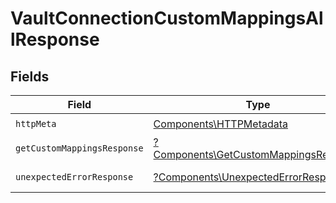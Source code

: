 # VaultConnectionCustomMappingsAllResponse


## Fields

| Field                                                                                         | Type                                                                                          | Required                                                                                      | Description                                                                                   |
| --------------------------------------------------------------------------------------------- | --------------------------------------------------------------------------------------------- | --------------------------------------------------------------------------------------------- | --------------------------------------------------------------------------------------------- |
| `httpMeta`                                                                                    | [Components\HTTPMetadata](../../Models/Components/HTTPMetadata.md)                            | :heavy_check_mark:                                                                            | N/A                                                                                           |
| `getCustomMappingsResponse`                                                                   | [?Components\GetCustomMappingsResponse](../../Models/Components/GetCustomMappingsResponse.md) | :heavy_minus_sign:                                                                            | Custom mapping                                                                                |
| `unexpectedErrorResponse`                                                                     | [?Components\UnexpectedErrorResponse](../../Models/Components/UnexpectedErrorResponse.md)     | :heavy_minus_sign:                                                                            | Unexpected error                                                                              |